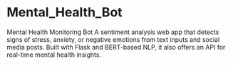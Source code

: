 # Mental_Health_Bot
 Mental Health Monitoring Bot A sentiment analysis web app that detects signs of stress, anxiety, or negative emotions from text inputs and social media posts. Built with Flask and BERT-based NLP, it also offers an API for real-time mental health insights.
